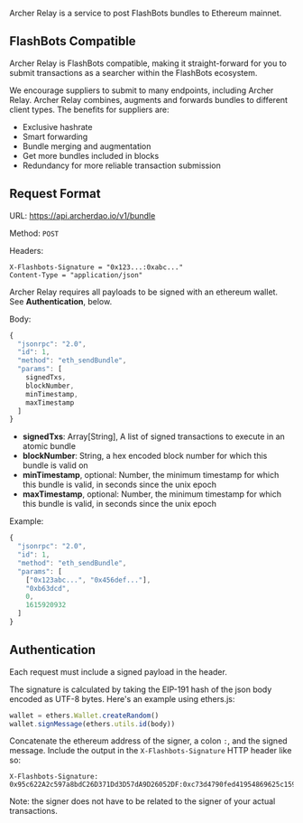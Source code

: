 
Archer Relay is a service to post FlashBots bundles to Ethereum mainnet.

## FlashBots Compatible

Archer Relay is FlashBots compatible, making it straight-forward for you to submit transactions as a searcher within the FlashBots ecosystem.

We encourage suppliers to submit to many endpoints, including Archer Relay. Archer Relay combines, augments and forwards bundles to different client types. The benefits for suppliers are:
  * Exclusive hashrate
  * Smart forwarding
  * Bundle merging and augmentation
  * Get more bundles included in blocks
  * Redundancy for more reliable transaction submission

## Request Format

URL: https://api.archerdao.io/v1/bundle

Method: `POST`

Headers:

```
X-Flashbots-Signature = "0x123...:0xabc..."
Content-Type = "application/json"
```

Archer Relay requires all payloads to be signed with an ethereum wallet. See **Authentication**, below.

Body:

```js
{
  "jsonrpc": "2.0",
  "id": 1,
  "method": "eth_sendBundle",
  "params": [
    signedTxs,
    blockNumber,
    minTimestamp,
    maxTimestamp
  ]
}
```

  * **signedTxs**: Array[String], A list of signed transactions to execute in an atomic bundle
  * **blockNumber**: String, a hex encoded block number for which this bundle is valid on
  * **minTimestamp**, optional: Number, the minimum timestamp for which this bundle is valid, in seconds since the unix epoch
  * **maxTimestamp**, optional: Number, the minimum timestamp for which this bundle is valid, in seconds since the unix epoch

Example:

```js
{
  "jsonrpc": "2.0",
  "id": 1,
  "method": "eth_sendBundle",
  "params": [
    ["0x123abc...", "0x456def..."],
    "0xb63dcd",
    0,
    1615920932
  ]
}
```

## Authentication

Each request must include a signed payload in the header.

The signature is calculated by taking the EIP-191 hash of the json body encoded as UTF-8 bytes. Here's an example using ethers.js:

```js
wallet = ethers.Wallet.createRandom()
wallet.signMessage(ethers.utils.id(body))
```

Concatenate the ethereum address of the signer, a colon `:`, and the signed message. Include the output in the `X-Flashbots-Signature` HTTP header like so:

```
X-Flashbots-Signature: 0x95c622A2c597a8bdC26D371Dd3D57dA9D26052DF:0xc73d4790fed41954869625c159a4617e3374019839a8ad72de15e41371719d6873c780e00293fcdc100aa505f33dd8480e7b07551483c8c438fe8236972d26ca1c
```

Note: the signer does not have to be related to the signer of your actual transactions.
